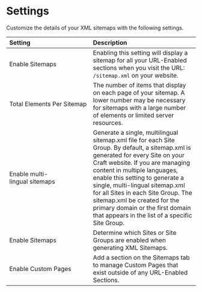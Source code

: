 # Settings

Customize the details of your XML sitemaps with the following settings.

| Setting             | Description |
|:------------------- |:---------------- |
| Enable&nbsp;Sitemaps | Enabling this setting will display a sitemap for all your URL-Enabled sections when you visit the URL: `/sitemap.xml` on your website. |
| Total&nbsp;Elements&nbsp;Per&nbsp;Sitemap | The number of items that display on each page of your sitemap. A lower number may be necessary for sitemaps with a large number of elements or limited server resources. |
| Enable&nbsp;multi-lingual&nbsp;sitemaps | Generate a single, multilingual sitemap.xml file for each Site Group. By default, a sitemap.xml is generated for every Site on your Craft website. If you are managing content in multiple languages, enable this setting to generate a single, multi-lingual sitemap.xml for all Sites in each Site Group. The sitemap.xml be created for the primary domain or the first domain that appears in the list of a specific Site Group. |
| Enable Sitemaps | Determine which Sites or Site Groups are enabled when generating XML Sitemaps. |
| Enable Custom Pages | Add a section on the Sitemaps tab to manage Custom Pages that exist outside of any URL-Enabled Sections. |